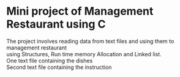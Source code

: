 # Mini project of Management Restaurant using C

The project involves reading data from text files and using them to management restaurant\
using Structures, Run time memory Allocation and Linked list.\
One text file containing the dishes \
Second text file containing the instruction
